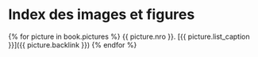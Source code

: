 ﻿# Index des images et figures

{% for picture in book.pictures %}
    {{ picture.nro }}. [{{ picture.list_caption }}]({{ picture.backlink }})
{% endfor %}
